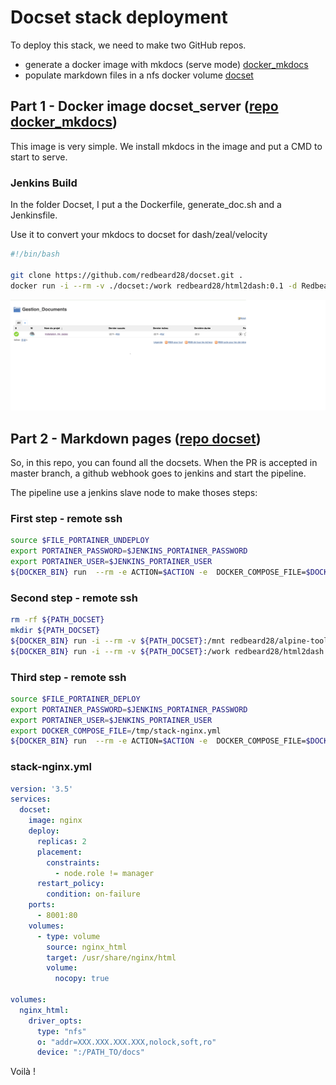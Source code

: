 # Docset stack deployment

To deploy this stack, we need to make two GitHub repos.
  * generate a docker image with mkdocs (serve mode) [docker_mkdocs](https://github.com/redbeard28/docker_mkdocs.git)
  * populate markdown files in a nfs docker volume [docset](https://github.com/redbeard28/docset.git)
  

## Part 1 - Docker image docset_server ([repo docker_mkdocs](https://github.com/redbeard28/docker_mkdocs.git))
This image is very simple. We install mkdocs in the image and put a CMD to start to serve.



### Jenkins Build

In the folder Docset, I put a the Dockerfile, generate_doc.sh and a Jenkinsfile.

Use it to convert your mkdocs to docset for dash/zeal/velocity
```bash
#!/bin/bash

git clone https://github.com/redbeard28/docset.git .
docker run -i --rm -v ./docset:/work redbeard28/html2dash:0.1 -d Redbeard28 -i redbeard28/docset:1.0 -m html

```


![pipeline](img/install_webpages.png)


## Part 2 - Markdown pages ([repo docset](https://github.com/redbeard28/docset.git))

So, in this repo, you can found all the docsets. When the PR is accepted in master branch, a github webhook goes to jenkins and start the pipeline.

The pipeline use a jenkins slave node to make thoses steps: 

### First step - remote ssh
```bash
source $FILE_PORTAINER_UNDEPLOY
export PORTAINER_PASSWORD=$JENKINS_PORTAINER_PASSWORD
export PORTAINER_USER=$JENKINS_PORTAINER_USER
${DOCKER_BIN} run  --rm -e ACTION=$ACTION -e  DOCKER_COMPOSE_FILE=$DOCKER_COMPOSE_FILE -e PORTAINER_USER=$PORTAINER_USER -e PORTAINER_PASSWORD=$PORTAINER_PASSWORD -e PORTAINER_URL=$PORTAINER_URL -e PORTAINER_STACK_NAME=$PORTAINER_STACK_NAME  -v ${STACK_DEFINITION}:/tmp greenled/portainer-stack-utils:latest
```
  
### Second step - remote ssh
```bash
rm -rf ${PATH_DOCSET}
mkdir ${PATH_DOCSET}
${DOCKER_BIN} run -i --rm -v ${PATH_DOCSET}:/mnt redbeard28/alpine-tools:0.1 git clone --quiet https://github.com/redbeard28/docset.git /mnt
${DOCKER_BIN} run -i --rm -v ${PATH_DOCSET}:/work redbeard28/html2dash:0.1 -d Redbeard28 -i redbeard28/docset:1.0 -m html

```

### Third step - remote ssh
```bash
source $FILE_PORTAINER_DEPLOY
export PORTAINER_PASSWORD=$JENKINS_PORTAINER_PASSWORD
export PORTAINER_USER=$JENKINS_PORTAINER_USER
export DOCKER_COMPOSE_FILE=/tmp/stack-nginx.yml
${DOCKER_BIN} run  --rm -e ACTION=$ACTION -e  DOCKER_COMPOSE_FILE=$DOCKER_COMPOSE_FILE -e PORTAINER_USER=$PORTAINER_USER -e PORTAINER_PASSWORD=$PORTAINER_PASSWORD -e PORTAINER_URL=$PORTAINER_URL -e PORTAINER_STACK_NAME=$PORTAINER_STACK_NAME  -v ${STACK_DEFINITION}:/tmp greenled/portainer-stack-utils:latest

```

### stack-nginx.yml
````yaml
version: '3.5'
services:
  docset:
    image: nginx
    deploy:
      replicas: 2
      placement:
        constraints:
          - node.role != manager
      restart_policy:
        condition: on-failure
    ports:
      - 8001:80
    volumes:
      - type: volume
        source: nginx_html
        target: /usr/share/nginx/html
        volume:
          nocopy: true

volumes:
  nginx_html:
    driver_opts:
      type: "nfs"
      o: "addr=XXX.XXX.XXX.XXX,nolock,soft,ro"
      device: ":/PATH_TO/docs"
````


Voilà !